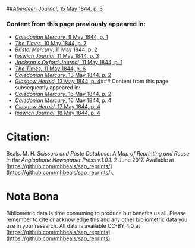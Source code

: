 ##[*Aberdeen Journal*, 15 May 1844, p. 3](https://mhbeals.github.io/sap_html/Aberdeen-Journal/Aberdeen-Journal-15-May-1844-p-3)

### Content from this page previously appeared in:
+ [*Caledonian Mercury*, 9 May 1844, p. 1](https://mhbeals.github.io/sap_html/Caledonian-Mercury/Caledonian-Mercury-9-May-1844-p-1)
+ [*The Times*, 10 May 1844, p. 7](https://mhbeals.github.io/sap_html/The-Times/The-Times-10-May-1844-p-7)
+ [*Bristol Mercury*, 11 May 1844, p. 2](https://mhbeals.github.io/sap_html/Bristol-Mercury/Bristol-Mercury-11-May-1844-p-2)
+ [*Ipswich Journal*, 11 May 1844, p. 3](https://mhbeals.github.io/sap_html/Ipswich-Journal/Ipswich-Journal-11-May-1844-p-3)
+ [*Jackson's Oxford Journal*, 11 May 1844, p. 1](https://mhbeals.github.io/sap_html/Jackson's-Oxford-Journal/Jackson's-Oxford-Journal-11-May-1844-p-1)
+ [*The Times*, 11 May 1844, p. 6](https://mhbeals.github.io/sap_html/The-Times/The-Times-11-May-1844-p-6)
+ [*Caledonian Mercury*, 13 May 1844, p. 2](https://mhbeals.github.io/sap_html/Caledonian-Mercury/Caledonian-Mercury-13-May-1844-p-2)
+ [*Glasgow Herald*, 13 May 1844, p. 4](https://mhbeals.github.io/sap_html/Glasgow-Herald/Glasgow-Herald-13-May-1844-p-4)### Content from this page subsequently appeared in:
+ [*Caledonian Mercury*, 16 May 1844, p. 2](https://mhbeals.github.io/sap_html/Caledonian-Mercury/Caledonian-Mercury-16-May-1844-p-2)
+ [*Caledonian Mercury*, 16 May 1844, p. 4](https://mhbeals.github.io/sap_html/Caledonian-Mercury/Caledonian-Mercury-16-May-1844-p-4)
+ [*Glasgow Herald*, 17 May 1844, p. 4](https://mhbeals.github.io/sap_html/Glasgow-Herald/Glasgow-Herald-17-May-1844-p-4)
+ [*Ipswich Journal*, 18 May 1844, p. 4](https://mhbeals.github.io/sap_html/Ipswich-Journal/Ipswich-Journal-18-May-1844-p-4)
                    
# Citation: 

Beals. M. H. *Scissors and Paste Database: A Map of Reprinting and Reuse in the Anglophone Newspaper Press v.1.0.1.* 2 June 2017. Available at [https://github.com/mhbeals/sap_reprints/](https://github.com/mhbeals/sap_reprints/). 
                    
# Nota Bona

Bibliometric data is time consuming to produce but benefits us all. Please remember to cite or acknowledge this and any other bibliometric data you use in your research. All data is available CC-BY 4.0 at [https://github.com/mhbeals/sap_reprints](https://github.com/mhbeals/sap_reprints)